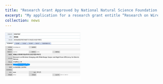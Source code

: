 ```yaml
---
title: "Research Grant Approved by National Natural Science Foundation of China"
excerpt: "My application for a research grant entitle “Research on Wireless Charging with Wide-Range Output and High Power Efficiency for Electric Vehicle” just got approval by National Natural Science Foundation of China.<br/><img src='/images/featured2.png'>"
collection: news
---
```


<img src="../images/featured2.png" alt="featured" style="zoom: 33%;" />
